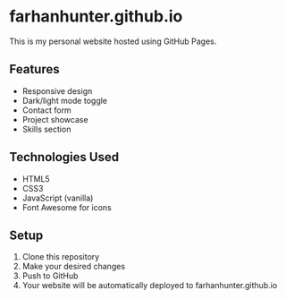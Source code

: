 # farhanhunter.github.io

This is my personal website hosted using GitHub Pages.

## Features

- Responsive design
- Dark/light mode toggle
- Contact form
- Project showcase
- Skills section

## Technologies Used

- HTML5
- CSS3
- JavaScript (vanilla)
- Font Awesome for icons

## Setup

1. Clone this repository
2. Make your desired changes
3. Push to GitHub
4. Your website will be automatically deployed to farhanhunter.github.io